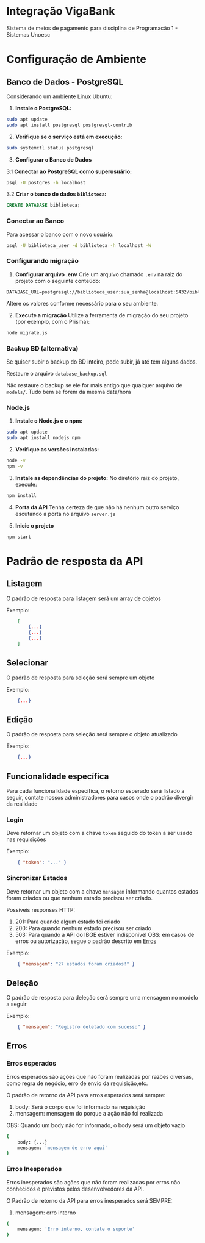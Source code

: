 # Integração VigaBank
Sistema de meios de pagamento para disciplina de Programacão 1 - Sistemas Unoesc

# Configuração de Ambiente

## Banco de Dados - PostgreSQL

Considerando um ambiente Linux Ubuntu:

1. **Instale o PostgreSQL:**
```bash
sudo apt update
sudo apt install postgresql postgresql-contrib
```

2. **Verifique se o serviço está em execução:**
```bash
sudo systemctl status postgresql
```

3. **Configurar o Banco de Dados**

3.1 **Conectar ao PostgreSQL como superusuário:**
```bash
psql -U postgres -h localhost
```

3.2 **Criar o banco de dados `biblioteca`:**
```sql
CREATE DATABASE biblioteca;
```

### Conectar ao Banco
Para acessar o banco com o novo usuário:
```bash
psql -U biblioteca_user -d biblioteca -h localhost -W
```

### Configurando migração

1. **Configurar arquivo .env**
Crie um arquivo chamado `.env` na raiz do projeto com o seguinte conteúdo:

```env
DATABASE_URL=postgresql://biblioteca_user:sua_senha@localhost:5432/biblioteca
```

Altere os valores conforme necessário para o seu ambiente.

2. **Execute a migração**
Utilize a ferramenta de migração do seu projeto (por exemplo, com o Prisma):

```bash
node migrate.js
```

### Backup BD (alternativa)

Se quiser subir o backup do BD inteiro, pode subir, já até tem alguns dados.

Restaure o arquivo `database_backup.sql`

Não restaure o backup se ele for mais antigo que qualquer arquivo de `models/`. Tudo bem se forem da mesma data/hora

### Node.js
1. **Instale o Node.js e o npm:**
```bash
sudo apt update
sudo apt install nodejs npm
```

2. **Verifique as versões instaladas:**
```bash
node -v
npm -v
```

3. **Instale as dependências do projeto:**
No diretório raiz do projeto, execute:
```bash
npm install
```

4. **Porta da API**
Tenha certeza de que não há nenhum outro serviço escutando a porta no arquivo `server.js`

5. **Inicie o projeto**
```bash
npm start
```

# Padrão de resposta da API

## Listagem
O padrão de resposta para listagem será um array de objetos

Exemplo:
``` json
    [
        {...}
        {...}
        {...}
    ]
```
## Selecionar
O padrão de resposta para seleção será sempre um objeto

Exemplo:
``` json
    {...}
```
## Edição
O padrão de resposta para seleção será sempre o objeto atualizado

Exemplo:
``` json
    {...}
``` 
## Funcionalidade específica
Para cada funcionalidade específica, o retorno esperado será listado a seguir, contate nossos administradores para casos onde o padrão divergir da realidade
### Login
Deve retornar um objeto com a chave `token` seguido do token a ser usado nas requisições

Exemplo:
``` json
    { "token": "..." }
```
### Sincronizar Estados
Deve retornar um objeto com a chave `mensagem` informando quantos estados foram criados ou que nenhum estado precisou ser criado.

Possíveis responses HTTP:
1. 201: Para quando algum estado foi criado
2. 200: Para quando nenhum estado precisou ser criado
3. 503: Para quando a API do IBGE estiver indisponível
OBS: em casos de erros ou autorização, segue o padrão descrito em [Erros](##Erros)

Exemplo:
``` json
    { "mensagem": "27 estados foram criados!" }
```
## Deleção
O padrão de resposta para deleção será sempre uma mensagem no modelo a seguir

Exemplo:
``` json
    { "mensagem": "Registro deletado com sucesso" }
```
## Erros

### Erros esperados
Erros esperados são ações que não foram realizadas por razões diversas, como regra de negócio, erro de envio da requisição,etc.

O padrão de retorno da API para erros esperados será sempre:
1. body: Será o corpo que foi informado na requisição
2. mensagem: mensagem do porque a ação não foi realizada

OBS: Quando um body não for informado, o body será um objeto vazio
``` bash
{
    body: {...}
    mensagem: 'mensagem de erro aqui'
}
```
### Erros Inesperados
Erros inesperados são ações que não foram realizadas por erros não conhecidos e previstos pelos desenvolvedores da API.


O Padrão de retorno da API para erros inesperados será SEMPRE:
1. mensagem: erro interno
``` bash
{
    mensagem: 'Erro interno, contate o suporte'
}
```